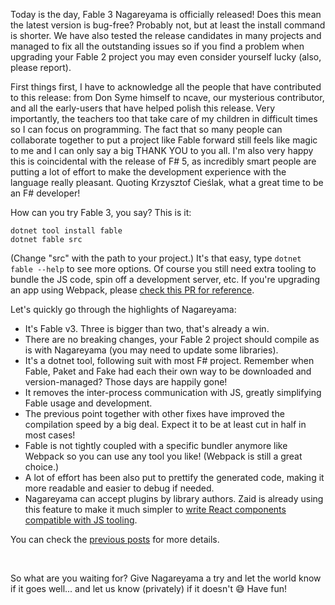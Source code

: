 Today is the day, Fable 3 Nagareyama is officially released! Does this mean the latest version is bug-free? Probably not, but at least the install command is shorter. We have also tested the release candidates in many projects and managed to fix all the outstanding issues so if you find a problem when upgrading your Fable 2 project you may even consider yourself lucky (also, please report).

First things first, I have to acknowledge all the people that have contributed to this release: from Don Syme himself to ncave, our mysterious contributor, and all the early-users that have helped polish this release. Very importantly, the teachers too that take care of my children in difficult times so I can focus on programming. The fact that so many people can collaborate together to put a project like Fable forward still feels like magic to me and I can only say a big THANK YOU to you all. I'm also very happy this is coincidental with the release of F# 5, as incredibly smart people are putting a lot of effort to make the development experience with the language really pleasant. Quoting Krzysztof Cieślak, what a great time to be an F# developer!

How can you try Fable 3, you say? This is it:

```
dotnet tool install fable
dotnet fable src
```

(Change "src" with the path to your project.) It's that easy, type `dotnet fable --help` to see more options. Of course you still need extra tooling to bundle the JS code, spin off a development server, etc. If you're upgrading an app using Webpack, please [check this PR for reference](https://github.com/MangelMaxime/fulma-demo/pull/43).

Let's quickly go through the highlights of Nagareyama:

- It's Fable v3. Three is bigger than two, that's already a win.
- There are no breaking changes, your Fable 2 project should compile as is with Nagareyama (you may need to update some libraries).
- It's a dotnet tool, following suit with most F# project. Remember when Fable, Paket and Fake had each their own way to be downloaded and version-managed? Those days are happily gone!
- It removes the inter-process communication with JS, greatly simplifying Fable usage and development.
- The previous point together with other fixes have improved the compilation speed by a big deal. Expect it to be at least cut in half in most cases!
- Fable is not tightly coupled with a specific bundler anymore like Webpack so you can use any tool you like! (Webpack is still a great choice.)
- A lot of effort has been also put to prettify the generated code, making it more readable and easier to debug if needed.
- Nagareyama can accept plugins by library authors. Zaid is already using this feature to make it much simpler to [write React components compatible with JS tooling](https://youtu.be/a6Ct3CM_lj4?t=860).

You can check the [previous posts](https://fable.io/blog/Announcing-Nagareyama-3.html) for more details.

<br />

So what are you waiting for? Give Nagareyama a try and let the world know if it goes well... and let us know (privately) if it doesn't 😅 Have fun!
